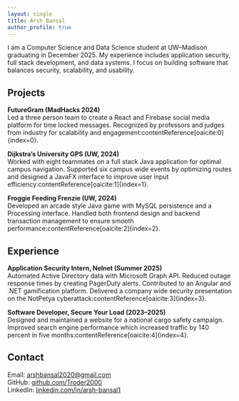```yaml
---
layout: single
title: Arsh Bansal
author_profile: true
---
```


I am a Computer Science and Data Science student at UW–Madison graduating in December 2025. My experience includes application security, full stack development, and data systems. I focus on building software that balances security, scalability, and usability.

## Projects
**FutureGram (MadHacks 2024)**  
Led a three person team to create a React and Firebase social media platform for time locked messages. Recognized by professors and judges from industry for scalability and engagement:contentReference[oaicite:0]{index=0}.  

**Dijkstra’s University GPS (UW, 2024)**  
Worked with eight teammates on a full stack Java application for optimal campus navigation. Supported six campus wide events by optimizing routes and designed a JavaFX interface to improve user input efficiency:contentReference[oaicite:1]{index=1}.  

**Froggie Feeding Frenzie (UW, 2024)**  
Developed an arcade style Java game with MySQL persistence and a Processing interface. Handled both frontend design and backend transaction management to ensure smooth performance:contentReference[oaicite:2]{index=2}.  

## Experience
**Application Security Intern, Nelnet (Summer 2025)**  
Automated Active Directory data with Microsoft Graph API. Reduced outage response times by creating PagerDuty alerts. Contributed to an Angular and .NET gamification platform. Delivered a company wide security presentation on the NotPetya cyberattack:contentReference[oaicite:3]{index=3}.  

**Software Developer, Secure Your Load (2023–2025)**  
Designed and maintained a website for a national cargo safety campaign. Improved search engine performance which increased traffic by 140 percent in five months:contentReference[oaicite:4]{index=4}.  

## Contact
Email: arshbansal2020@gmail.com  
GitHub: [github.com/Troder2000](https://github.com/Troder2000)  
LinkedIn: [linkedin.com/in/arsh-bansal1](https://www.linkedin.com/in/arsh-bansal1/)  
